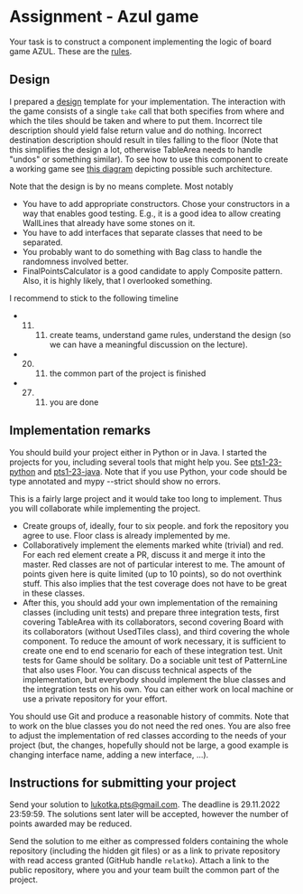 # Assignment - Azul game

Your task is to construct a component implementing the logic of board game AZUL. These are the [rules](https://www.wikihow.com/Play-Azul).

## Design

I prepared a [design](design.png) template for your implementation. The interaction with the game consists of a single `take` call that both specifies from where and which the tiles should be taken and where to put them. Incorrect tile description should yield false return value and do nothing. Incorrect destination description should result in tiles falling to the floor (Note that this simplifies the design a lot, otherwise TableArea needs to handle "undos" or something similar). To see how to use this component to create a working game see [this diagram](architecture.pdf) depicting possible such architecture.

Note that the design is by no means complete. Most notably
- You have to add appropriate constructors. Chose your constructors in a way that enables good testing. E.g., it is a good idea to allow creating WallLines that already have some stones on it.
- You have to add interfaces that separate classes that need to be separated.
- You probably want to do something with Bag class to handle the randomness involved better.
- FinalPointsCalculator is a good candidate to apply Composite pattern.
Also, it is highly likely, that I overlooked something.

I recommend to stick to the following timeline
- 11. 11. create teams, understand game rules, understand the design (so we can have a meaningful discussion on the lecture).
- 20. 11. the common part of the project is finished 
- 27. 11. you are done

## Implementation remarks

You should build your project either in Python or in Java. I started the projects for you, including several tools that might help you. See [pts1-23-python](https://github.com/relatko/pts1-23-python) and [pts1-23-java](https://github.com/relatko/pts1-23-java). Note that if you use Python, your code should be type annotated and mypy --strict should show no errors.

This is a fairly large project and it would take too long to implement. Thus you will collaborate while implementing the project.

* Create groups of, ideally, four to six people. and fork the repository you agree to use. Floor class is already implemented by me.
* Collaboratively implement the elements marked white (trivial) and red. For each red element create a PR, discuss it and merge it into the master. Red classes are not of particular interest to me. The amount of points given here is quite limited (up to 10 points), so do not overthink stuff. This also implies that the test coverage does not have to be great in these classes.
* After this, you should add your own implementation of the remaining classes (including unit tests) and prepare three integration tests, first covering TableArea with its collaborators, second covering Board with its collaborators (without UsedTiles class), and third covering the whole component. To reduce the amount of work necessary, it is sufficient to create one end to end scenario for each of these integration test. Unit tests for Game should be solitary. Do a sociable unit test of PatternLine that also uses Floor. You can discuss technical aspects of the implementation, but everybody should implement the blue classes and the integration tests on his own. You can either work on local machine or use a private repository for your effort.

You should use Git and produce a reasonable history of commits. Note that to work on the blue classes you do not need the red ones. You are also free to adjust the implementation of red classes according to the needs of your project (but, the changes, hopefully should not be large, a good example is changing interface name, adding a new interface, ...).

## Instructions for submitting your project

Send your solution to [lukotka.pts@gmail.com](lukotka.pts@gmail.com). The deadline is 29.11.2022 23:59:59. The solutions sent later will be accepted, however the number of points awarded may be reduced.

Send the solution to me either as compressed folders containing the whole repository (including the hidden git files) or as a link to private repository with read access granted (GitHub handle `relatko`). Attach a link to the public repository, where you and your team built the common part of the project. 


  